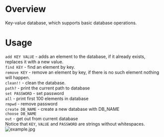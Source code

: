 # Overview

Key-value database, which supports basic database operations.

# Usage

```add KEY VALUE``` - adds an element to the database, if it already exists, replaces it with a new value.  
```find KEY``` - find an element by key.  
```remove KEY``` - remove an element by key, if there is no such element nothing will happen.  
```clean!!``` - clean the database.   
```path?``` - print the current path to database  
```set PASSWORD``` - set password  
```all``` - print first 100 elements in database  
```rmpwd``` - remove password  
```create DB_NAME``` - create a new database with DB_NAME  
```choose DB_NAME```  
```out``` - get out from current database  
Notice that ```KEY```, ```VALUE``` and ```PASSWORD``` are strings without whitespaces. <br>
![example.jpg](images\example.jpg)